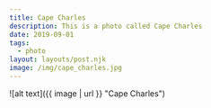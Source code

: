 ```yaml
---
title: Cape Charles
description: This is a photo called Cape Charles
date: 2019-09-01
tags:
  - photo
layout: layouts/post.njk
image: /img/cape_charles.jpg
---
```


![alt text]({{ image | url }} "Cape Charles")
